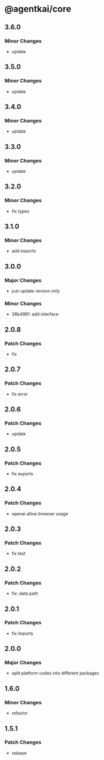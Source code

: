 # @agentkai/core

## 3.6.0

### Minor Changes

- update

## 3.5.0

### Minor Changes

- update

## 3.4.0

### Minor Changes

- update

## 3.3.0

### Minor Changes

- update

## 3.2.0

### Minor Changes

- fix types

## 3.1.0

### Minor Changes

- add exports

## 3.0.0

### Major Changes

- just update version only

### Minor Changes

- 38b4961: add interface

## 2.0.8

### Patch Changes

- fix

## 2.0.7

### Patch Changes

- fix error

## 2.0.6

### Patch Changes

- update

## 2.0.5

### Patch Changes

- fix exports

## 2.0.4

### Patch Changes

- openai allow browser usage

## 2.0.3

### Patch Changes

- fix test

## 2.0.2

### Patch Changes

- fix: data path

## 2.0.1

### Patch Changes

- fix imports

## 2.0.0

### Major Changes

- split platform codes into different packages

## 1.6.0

### Minor Changes

- refactor

## 1.5.1

### Patch Changes

- release
